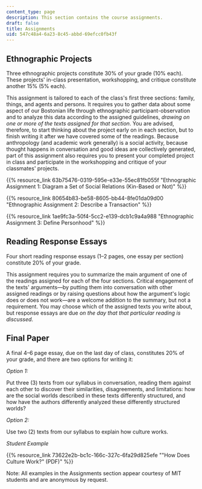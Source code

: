 ```yaml
---
content_type: page
description: This section contains the course assignments.
draft: false
title: Assignments
uid: 547c48a4-6a23-8c45-abbd-69efcc0fb43f
---
```

## Ethnographic Projects

Three ethnographic projects constitute 30% of your grade (10% each). These projects' in-class presentation, workshopping, and critique constitute another 15% (5% each).

This assignment is tailored to each of the class's first three sections: family, things, and agents and persons. It requires you to gather data about some aspect of our Bostonian life through ethnographic participant-observation and to analyze this data according to the assigned guidelines, _drawing on one or more of the texts assigned for that section_. You are advised, therefore, to start thinking about the project early on in each section, but to finish writing it after we have covered some of the readings. Because anthropology (and academic work generally) is a social activity, because thought happens in conversation and good ideas are collectively generated, part of this assignment also requires you to present your completed project in class and participate in the workshopping and critique of your classmates' projects.

{{% resource_link 63b75476-0319-595e-e33e-55ec81fb055f "Ethnographic Assignment 1: Diagram a Set of Social Relations (Kin-Based or Not)" %}}

{{% resource_link 80654b83-be58-8605-bb44-8fe01da09d00 "Ethnographic Assignment 2: Describe a Transaction" %}}

{{% resource_link 1ae9fc3a-50f4-5cc2-e139-dcb1c9a4a988 "Ethnographic Assignment 3: Define Personhood" %}}

## Reading Response Essays

Four short reading response essays (1–2 pages, one essay per section) constitute 20% of your grade.

This assignment requires you to summarize the main argument of one of the readings assigned for each of the four sections. Critical engagement of the texts' arguments—by putting them into conversation with other assigned readings or by raising questions about how the argument's logic does or does not work—are a welcome addition to the summary, but not a requirement. You may choose which of the assigned texts you write about, but response essays are due _on the day that that particular reading is discussed_.

## Final Paper

A final 4–6 page essay, due on the last day of class, constitutes 20% of your grade, and there are two options for writing it:

_Option 1:_

Put three (3) texts from our syllabus in conversation, reading them against each other to discover their similarities, disagreements, and limitations: how are the social worlds described in these texts differently structured, and how have the authors differently analyzed these differently structured worlds?

_Option 2:_

Use two (2) texts from our syllabus to explain how culture works.

_Student Example_

{{% resource_link 73622e2b-bc1c-166c-327c-6fa29d825efe "\"How Does Culture Work?\" (PDF)" %}}

Note: All examples in the Assignments section appear courtesy of MIT students and are anonymous by request.
